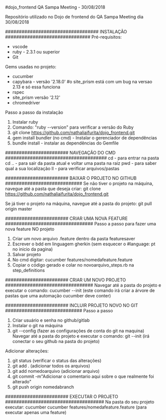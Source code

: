 #dojo_frontend QA Sampa Meeting - 30/08/2018

Repositório utilizado no Dojo de frontend do QA Sampa Meeting dia 30/08/2018

################################## INSTALAÇÃO ###############################
Pré-requisitos:
- vscode
- ruby - 2.3.1 ou superior
- Git

Gems usadas no projeto:
- cucumber
- capybara - versão '2.18.0' #o site_prism está com um bug na versao 2.13 e só essa funciona
- rspec
- site_prism versão '2.12'
- chromedriver

Passo a passo da instalação
1. Instalar ruby 
2. Comando: "ruby --version" para verificar a versão do Ruby
3. git clone https://github.com/nathaliaifurita/dojo_frontend.git
4. gem install bundler (no cmd) - Instalar o gerenciador de dependências
5. bundle install - instalar as dependências do Gemfile

####################### NAVEGAÇÃO DO CMD #####################################
cd <nomedapasta> - para entrar na pasta
cd .. - para sair da pasta atual e voltar uma pasta na raiz
pwd - para saber qual a sua localização
ll - para verificar arquivos/pastas

####################### BAIXAR O PROJETO NO GITHUB ############################
Se não tiver o projeto na máquina, navegue até a pasta que deseja criar:
git clone https://github.com/nathaliaifurita/dojo_frontend.git

Se já tiver o projeto na máquina, navegue até a pasta do projeto:
git pull origin master

####################### CRIAR UMA NOVA FEATURE ################################
Passo a passo para fazer uma nova feature NO projeto
1. Criar um novo arquivo .feature dentro da pasta featuresaver
2. Escrever o bdd em linguagem gherkin (sem esquecer o #language: pt no inicio da pagina)
3. Salvar projeto
4. No cmd digitar: cucumber features/nomedafeature.feature
5. Copiar o código gerado e colar no novoarquivo_steps.rb na step_definitions

####################### CRIAR UM NOVO PROJETO ################################
Navegar até a pasta do projeto e executar o comando:
cucumber --init (este comando irá criar a árvore de pastas que uma automação cucumber deve conter)

####################### INCLUIR PROJETO NOVO NO GIT ############################
Passo a passo
1. Criar usuário e senha no github/gitlab
2. Instalar o git na máquina
3. git --config (fazer as configurações de conta do git na maquina)
Navegar até a pasta do projeto e executar o comando:
git --init (irá conectar o seu github na pasta do projeto)

Adicionar alterações:
1. git status (verificar o status das alterações)
2. git add . (adicionar todos os arquivos)
2. git add nomedoarquivo (adicionar arquivo)
3. git commit -m"Adicionar o comentario aqui sobre o que realmente foi alterado"
4. git push origin nomedabranch

####################### EXECUTAR O PROJETO ####################################
Na pasta do seu projeto executar:
cucumber
cucumber features/nomedafeature.feature (para executar apenas uma feature)

